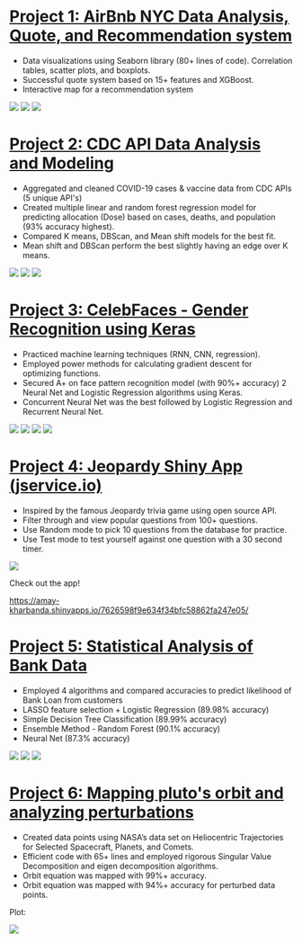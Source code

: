 # [Project 1: AirBnb NYC Data Analysis, Quote, and Recommendation system](https://github.com/amayk13/Airbnb-and-CDC-projects)

- Data visualizations using Seaborn library (80+ lines of code). Correlation tables, scatter plots, and boxplots.
- Successful quote system based on 15+ features and XGBoost.
- Interactive map for a recommendation system 

![](/Amay-Portfolio/blob/images/Data%20Visualization.png)
![](/Amay-Portfolio/blob/images/XGBoost.png)
![](/Amay-Portfolio/blob/images/Interactive%20Map.png)

# [Project 2: CDC API Data Analysis and Modeling](https://github.com/amayk13/Airbnb-and-CDC-projects)

- Aggregated and cleaned COVID-19 cases & vaccine data from CDC APIs (5 unique API's)
- Created multiple linear and random forest regression model for predicting allocation (Dose) based on cases, deaths, and population (93% accuracy highest).
- Compared K means, DBScan, and Mean shift models for the best fit.
- Mean shift and DBScan perform the best slightly having an edge over K means.

![](/Amay-Portfolio/blob/images/Correlation%20map%20%20-%20features.png)
![](/Amay-Portfolio/blob/images/Correlation%20map%20-%20M%20Lin%20Regression%20data.png)
![](/Amay-Portfolio/blob/images/Clustering%20model%20comparison.png)

# [Project 3: CelebFaces - Gender Recognition using Keras](https://github.com/amayk13/CelebFaces-Gender-Recognition)

- Practiced machine learning techniques (RNN, CNN, regression).
- Employed power methods for calculating gradient descent for optimizing functions. 
- Secured A+ on face pattern recognition model (with 90%+ accuracy) 2 Neural Net and Logistic Regression algorithms using Keras.
- Concurrent Neural Net was the best followed by Logistic Regression and Recurrent Neural Net.

![](https://github.com/amayk13/CelebFaces-Gender-Recognition/blob/main/Male.png)
![](https://github.com/amayk13/CelebFaces-Gender-Recognition/blob/main/Female.png)
![](https://github.com/amayk13/Amay-Portfolio/blob/main/images/Accuracy.png)
![](https://github.com/amayk13/CelebFaces-Gender-Recognition/blob/main/Loss.png)

# [Project 4: Jeopardy Shiny App (jservice.io)](https://github.com/amayk13/Jeopardy-Shiny-App)

- Inspired by the famous Jeopardy trivia game using open source API.
- Filter through and view popular questions from 100+ questions.
- Use Random mode to pick 10 questions from the database for practice.
- Use Test mode to test yourself against one question with a 30 second timer.

![](https://github.com/amayk13/Jeopardy-Shiny-App/blob/main/Shiny%20App%20gif%20compressed.gif)

Check out the app!

https://amay-kharbanda.shinyapps.io/7626598f9e634f34bfc58862fa247e05/

# [Project 5: Statistical Analysis of Bank Data](https://github.com/amayk13/Statistical-Analysis-on-Bank-Data)

- Employed 4 algorithms and compared accuracies to predict likelihood of Bank Loan from customers
- LASSO feature selection + Logistic Regression (89.98% accuracy)
- Simple Decision Tree Classification (89.99% accuracy)
- Ensemble Method - Random Forest (90.1% accuracy)
- Neural Net (87.3% accuracy)

![](https://github.com/amayk13/Statistical-Analysis-on-Bank-Data/blob/main/Decision%20Tree.png)
![](https://github.com/amayk13/Statistical-Analysis-on-Bank-Data/blob/main/ROC%20AUC.png)
![](https://github.com/amayk13/Statistical-Analysis-on-Bank-Data/blob/main/Neural%20Net.png)

# [Project 6: Mapping pluto's orbit and analyzing perturbations](https://github.com/amayk13/Linear-algebra-analysis-on-planetary-system)

- Created data points using NASA’s data set on Heliocentric Trajectories for Selected Spacecraft, Planets, and Comets.
- Efficient code with 65+ lines and employed rigorous Singular Value Decomposition and eigen decomposition algorithms.
- Orbit equation was mapped with 99%+ accuracy.
- Orbit equation was mapped with 94%+ accuracy for perturbed data points.

Plot:

![](https://github.com/amayk13/MAT-167/blob/main/Plot.png)
